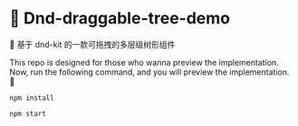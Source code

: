 # 👋 Dnd-draggable-tree-demo

🚩 基于 dnd-kit 的一款可拖拽的多层级树形组件

This repo is designed for those who wanna preview the implementation. Now, run the following command, and you will preview the implementation. 🎉

```
npm install

npm start
```
